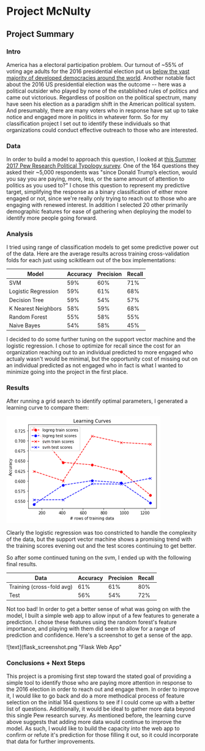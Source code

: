 # Project McNulty

## Project Summary

### Intro
America has a electoral participation problem. Our turnout of ~55% of voting age adults for the 2016 presidential election put us [below the vast majority of developed democracies around the world](http://www.pewresearch.org/fact-tank/2018/05/21/u-s-voter-turnout-trails-most-developed-countries/). Another notable fact about the 2016 US presidential election was the outcome -- here was a political outsider who played by none of the established rules of politics and came out victorious. Regardless of position on the political spectrum, many have seen his election as a paradigm shift in the American political system. And presumably, there are many voters who in response have sat up to take notice and engaged more in politics in whatever form. So for my classification project I set out to identify these individuals so that organizations could conduct effective outreach to those who are interested.

### Data
In order to build a model to approach this question, I looked at [this Summer 2017 Pew Research Political Typology survey](http://www.people-press.org/dataset/political-typology-2017/). One of the 164 questions they asked their ~5,000 respondents was "since Donald Trump’s election, would you say you are paying, more, less, or the same amount of attention to politics as you used to?" I chose this question to represent my predictive target, simplifying the response as a binary classification of either more engaged or not, since we're really only trying to reach out to those who are engaging with renewed interest. In addition I selected 20 other primarily demographic features for ease of gathering when deploying the model to identify more people going forward. 

### Analysis
I tried using range of classification models to get some predictive power out of the data. Here are the average results across training cross-validation folds for each just using scikitlearn out of the box implementations:


Model | Accuracy | Precision | Recall
------|----------|-----------|--------
SVM | 59% | 60% | 71% 
Logistic Regression | 59% | 61% | 68% 
Decision Tree | 59% | 54% | 57% 
K Nearest Neighbors | 58% | 59% | 68% 
Random Forest | 55% | 58% | 55% 
Naive Bayes | 54% | 58% | 45% 

I decided to do some further tuning on the support vector machine and the logistic regression. I chose to optimize for recall since the cost for an organization reaching out to an individual predicted to more engaged who actualy wasn't would be minimal, but the opportunity cost of missing out on an individual predicted as not engaged who in fact is what I wanted to minimize going into the project in the first place. 

### Results
After running a grid search to identify optimal parameters, I generated a learning curve to compare them:

![text](Learning_Curves.png "Learning Curves")

Clearly the logistic regression was too constricted to handle the complexity of the data, but the support vector machine shows a promising trend with the training scores evening out and the test scores continuing to get better.

So after some continued tuning on the svm, I ended up with the following final results.

Data | Accuracy | Precision | Recall
------|----------|-----------|--------
Training (cross-fold avg) | 61% | 61% | 80%
Test | 56% | 54% | 72%

Not too bad! In order to get a better sense of what was going on with the model, I built a simple web app to allow input of a few features to generate a prediction. I chose these features using the random forest's feature importance, and playing with them did seem to allow for a range of prediction and confidence. Here's a screenshot to get a sense of the app.

![text](flask_screenshot.png "Flask Web App"

### Conclusions + Next Steps
This project is a promising first step toward the stated goal of providing a simple tool to identify those who are paying more attention in response to the 2016 election in order to reach out and engage them. In order to improve it, I would like to go back and do a more methodical process of feature selection on the initial 164 questions to see if I could come up with a better list of questions. Additionally, it would be ideal to gather more data beyond this single Pew research survey. As mentioned before, the learning curve above suggests that adding more data would continue to improve the model. As such, I would like to build the capacity into the web app to confirm or refute it's prediction for those filling it out, so it could incorporate that data for further improvements. 

